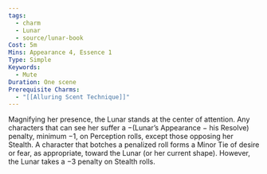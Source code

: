 ```yaml
---
tags:
  - charm
  - Lunar
  - source/lunar-book
Cost: 5m
Mins: Appearance 4, Essence 1
Type: Simple
Keywords:
  - Mute
Duration: One scene
Prerequisite Charms:
  - "[[Alluring Scent Technique]]"
---
```

Magnifying her presence, the Lunar stands at the center of attention. Any characters that can see her suffer a −(Lunar’s Appearance − his Resolve) penalty, minimum −1, on Perception rolls, except those opposing her Stealth. A character that botches a penalized roll forms a Minor Tie of desire or fear, as appropriate, toward the Lunar (or her current shape). However, the Lunar takes a −3 penalty on Stealth rolls.